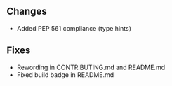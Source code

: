 ## Changes

- Added PEP 561 compliance (type hints)

## Fixes

- Rewording in CONTRIBUTING.md and README.md
- Fixed build badge in README.md